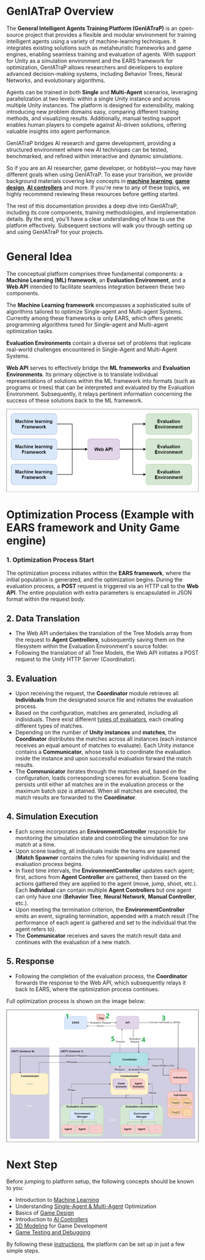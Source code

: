 # GenIATraP Overview

The **General Intelligent Agents Training Platform (GenIATraP)** is an open-source project that provides a flexible and modular environment for training intelligent agents using a variety of machine-learning techniques. It integrates existing solutions such as metaheuristic frameworks and game engines, enabling seamless training and evaluation of agents. With support for Unity as a simulation environment and the EARS framework for optimization, GenIATraP allows researchers and developers to explore advanced decision-making systems, including Behavior Trees, Neural Networks, and evolutionary algorithms.

Agents can be trained in both **Single** and **Multi-Agent** scenarios, leveraging parallelization at two levels: within a single Unity instance and across multiple Unity instances. The platform is designed for extensibility, making introducing new problem domains easy, comparing different training methods, and visualizing results. Additionally, manual testing support enables human players to compete against AI-driven solutions, offering valuable insights into agent performance.

GenIATraP bridges AI research and game development, providing a structured environment where new AI techniques can be tested, benchmarked, and refined within interactive and dynamic simulations.

So if you are an AI researcher, game developer, or hobbyist—you may have different goals when using GenIATraP. To ease your transition, we provide background materials covering key concepts in **[machine learning](/docs/introduction_to_machine_learning.md)**, **[game design](/docs/basics_of_game_design.md)**, **[AI controllers](/docs/AI_controllers.md)** and more. If you're new to any of these topics, we highly recommend reviewing these resources before getting started.

The rest of this documentation provides a deep dive into GenIATraP, including its core components, training methodologies, and implementation details. By the end, you’ll have a clear understanding of how to use the platform effectively. Subsequent sections will walk you through setting up and using GenIATraP for your projects.

# General Idea
The conceptual platform comprises three fundamental components: a **Machine Learning (ML) framework**, an **Evaluation Environment**, and a **Web API** intended to facilitate seamless integration between these two components.

The **Machine Learning framework** encompasses a sophisticated suite of algorithms tailored to optimize Single-agent and Multi-agent Systems. Currently among these frameworks is only EARS, which offers genetic programming algorithms tuned for Single-agent and Multi-agent optimization tasks.

**Evaluation Environments** contain a diverse set of problems that replicate real-world challenges encountered in Single-Agent and Multi-Agent Systems.

**Web API** serves to effectively bridge the **ML frameworks** and **Evaluation Environments**. Its primary objective is to translate individual representations of solutions within the ML framework into formats (such as programs or trees) that can be interpreted and evaluated by the Evaluation Environment. Subsequently, it relays pertinent information concerning the success of these solutions back to the ML framework.

![Platform General Idea](/docs/images/platform_general_idea.png)
# Optimization Process (Example with EARS framework and Unity Game engine)

### 1. Optimization Process Start 
The optimization process initiates within the **EARS framework**, where the initial population is generated, and the optimization begins. During the evaluation process, a **POST** request is triggered via an HTTP call to the **Web API**. The entire population with extra parameters is encapsulated in JSON format within the request body.
## 2. Data Translation
- The Web API undertakes the translation of the Tree Models array from the request to **Agent Controllers**, subsequently saving them on the filesystem within the Evaluation Environment's source folder.
- Following the translation of all Tree Models, the Web API initiates a POST request to the Unity HTTP Server (Coordinator).

## 3. Evaluation
- Upon receiving the request, the **Coordinator** module retrieves all **Individuals** from the designated source file and initiates the evaluation process.
- Based on the configuration, matches are generated, including all individuals. There exist different [types of evaluators](/docs/GenIATraP_evaluation_environment_unity_overview.md), each creating different types of matches.
- Depending on the number of **Unity instances** and **matches**, the **Coordinator** distributes the matches across all instances (each instance receives an equal amount of matches to evaluate). Each Unity instance contains a **Communicator**, whose task is to coordinate the evaluation inside the instance and upon successful evaluation forward the match results.
- The **Communicator** iterates through the matches and, based on the configuration, loads corresponding scenes for evaluation. Scene loading persists until either all matches are in the evaluation process or the maximum batch size is attained. When all matches are executed, the match results are forwarded to the **Coordinator**.
## 4. Simulation Execution
- Each scene incorporates an **EnvironmentController** responsible for monitoring the simulation state and controlling the simulation for one match at a time.
- Upon scene loading, all individuals inside the teams are spawned (**Match Spawner** contains the rules for spawning individuals) and the evaluation process begins.
- In fixed time intervals, the **EnvironmentController** updates each agent; first, actions from **Agent Controller** are gathered, then based on the actions gathered they are applied to the agent (move, jump, shoot, etc.). Each **Individual** can contain multiple **Agent Controllers** but one agent can only have one (**Behavior Tree**, **Neural Network**, **Manual Controller**, etc.).
- Upon meeting the termination criterion, the **EnvironmentController** emits an event, signaling termination, appended with a match result (The performance of each agent is gathered and set to the individual that the agent refers to).
- The **Communicator** receives and saves the match result data and continues with the evaluation of a new match. 
## 5. Response
- Following the completion of the evaluation process, the **Coordinator** forwards the response to the Web API, which subsequently relays it back to EARS, where the optimization process continues.

Full optimization process is shown on the image below:

![Platform optimization process](/docs/images/platform_architecture.png)
# Next Step
Before jumping to platform setup, the following concepts should be known to you:
- Introduction to [Machine Learning](/docs/introduction_to_machine_learning.md)
- Understanding [Single-Agent & Multi-Agent](/docs/single_and_multi_agent_systems.md) Optimization
- Basics of [Game Design](/docs/basics_of_game_design.md)
- Introduction to [AI Controllers](/docs/AI_controllers.md)
- [3D Modeling](/docs/3d_modeling.md) for Game Development
- [Game Testing and Debugging](/docs/game_testing_and_debugging.md)

By following these [instructions](/docs/GenIATraP_platform_setup.md), the platform can be set up in just a few simple steps.

